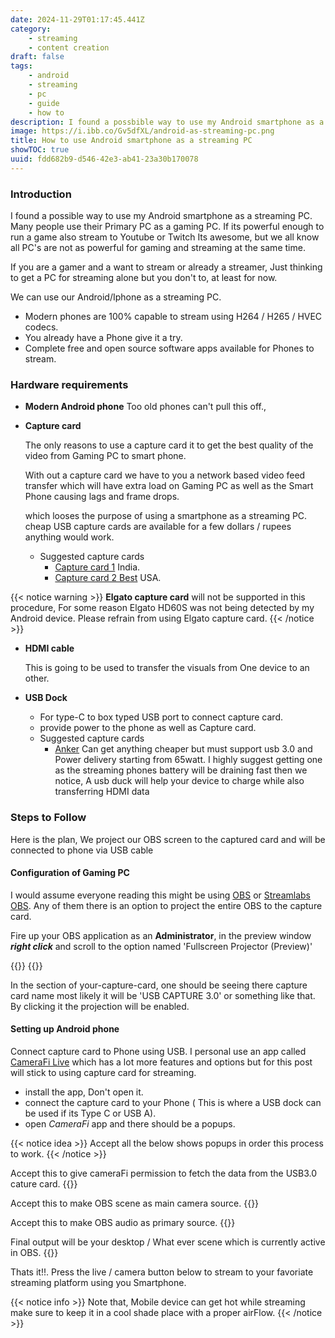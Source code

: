 ```yaml
---
date: 2024-11-29T01:17:45.441Z
category:
    - streaming
    - content creation
draft: false
tags:
    - android
    - streaming
    - pc
    - guide
    - how to
description: I found a possbible way to use my Android smartphone as a streaming PC. I will write about it here.
image: https://i.ibb.co/Gv5dfXL/android-as-streaming-pc.png
title: How to use Android smartphone as a streaming PC
showTOC: true
uuid: fdd682b9-d546-42e3-ab41-23a30b170078
---
```


### Introduction

I found a possible way to use my Android smartphone as a streaming PC. Many people use their Primary PC as a gaming PC. If its powerful enough to run a game also stream to Youtube or Twitch Its awesome, but we all know all PC's are not as powerful for gaming and streaming at the same time. 

If you are a gamer and a want to stream or already a streamer, Just thinking to get a PC for streaming alone but you don't to, at least for now. 

We can use our Android/Iphone as a streaming PC.

- Modern phones are 100% capable to stream using H264 / H265 / HVEC codecs.
- You already have a Phone give it a try. 
- Complete free and open source software apps available for Phones to stream. 

### Hardware requirements

- **Modern Android phone**
  Too old phones can't pull this off., 

- **Capture card**

    The only reasons to use a capture card it to get the best quality of the video from Gaming PC to smart phone.

    With out a capture card we have to you a network based video feed transfer which will have extra load on Gaming PC as well as the Smart Phone causing lags and frame drops.

    which looses the purpose of using a smartphone as a streaming PC.
    cheap USB capture cards are available for a few dollars / rupees anything would work.

    - Suggested capture cards
        - [Capture card 1](https://amzn.to/3BbtAhP) India. 
        - [Capture card 2 Best](https://www.amazon.com/Capture-External-Camcorder-Recorder-Streaming/dp/B0C9ZZPTH3/ref=sr_1_6?crid=JH9RNKAOOPTK&dib=eyJ2IjoiMSJ9.Tfup76r8Q1bpYGxQCWANZZ7FL9qi9N8sVdlkIyCR7MFzerAuYLASEdXq4Zfu_2cWtkHuGXfBKC8dlBybC7NxdM-XFYJpCVuR9tq9CcV_Vr643g8n9XX_vb2UJVJEY9WFlz9zkuZVafqyX8Fv-aPk3UoePSkaedgku3SC0NMJrdv5l1AjE7TzpvNN7y1euOcmOqoWtUMjlmPnqMWZ4L53twPBuT8PlOdBxwXxq4Q8Uec.iBbU4Gu5CfeddiGv-09Ny-YpxvfBEwpTNNr5iiJ7La4&dib_tag=se&keywords=camlink&qid=1733803009&sprefix=camlink%2Caps%2C113&sr=8-6) USA.

{{< notice warning >}}
**Elgato capture card** will not be supported in this procedure, For some reason Elgato HD60S was not being detected by my Android device. Please refrain from using Elgato capture card.
{{< /notice >}}

- **HDMI cable**

    This is going to be used to transfer the visuals from One device to an other.

- **USB Dock**
    - For type-C to box typed USB port to connect capture card. 
    - provide power to the phone as well as Capture card.
    - Suggested capture cards
        -  [Anker](https://www.amazon.com/Anker-DisplayPort-Delivery-Ethernet-microSD/dp/B09Q5V9G5P/ref=sr_1_10?crid=25PXBAI95M38E&dib=eyJ2IjoiMSJ9.5yhcDEZKxfubgYe0TvubBnQ6gLDhtjfXMCCqHjCoD5ZSRlb74veHlKk4tG9vkGeBSmBbCfj8qPqZEC4Dl9fC1tcdMlVQH9mucoQCKhjU1kISBFh5WblFnQyrvqHiyGTbCMppD3bxy2zuPvlUUJEmPdt3q2ywpISknPvUnZZXnvBkeTsfXhtDKnNAwfgfPIrfaB5GLUVukoOhfTgf4b6JQZ2mBFUZDB7sZ0qWYDrFfoBdfnm6judKuP02L5tSpFpXUIvK411LU45tiSS_ciwI6mVyKR__rDsVJL2xL39jNfo.FuHQAaLRuPEHMMsk2wmf9QD4ubQg4Hr7WmwiFlV1-cs&dib_tag=se&keywords=anker+docking+station&qid=1733804015&s=electronics&sprefix=anker+docking+station+%2Celectronics%2C92&sr=1-10) Can get anything cheaper but must support usb 3.0 and Power delivery starting from 65watt.
    I highly suggest getting one as the streaming phones battery will be draining fast then we notice, A usb duck will help your device to charge while 
    also transferring HDMI data

### Steps to Follow

Here is the plan, We project our OBS screen to the captured card and will be connected to phone via USB cable

#### Configuration of Gaming PC

I would assume everyone reading this might be using [OBS](https://obsproject.com/) or [Streamlabs OBS](https://streamlabs.com/). Any of them there is an option to project the entire OBS to the capture card. 

Fire up your OBS application as an **Administrator**, in the preview window ***right click*** and scroll to the option named 'Fullscreen Projector (Preview)' 

{{<image url="https://i.ibb.co/s3rXNkh/preview-Click.png">}}
{{<image url="https://i.ibb.co/R9t1JQg/select-capture-card.png">}}

In the section of your-capture-card, one should be seeing there capture card name most likely it will be 'USB CAPTURE 3.0' or something like that. 
By clicking it the projection will be enabled. 

#### Setting up Android phone
Connect capture card to Phone using USB. I personal use an app called [CameraFi Live](https://play.google.com/store/apps/details?id=com.vaultmicro.camerafi.live&hl=en-US&pli=1) which has a lot more features and options but for this post will stick to using capture card for streaming. 

- install the app, Don't open it. 
- connect the capture card to your Phone ( This is where a USB dock can be used if its Type C or USB A).
- open *CameraFi* app and there should be a popups. 

{{< notice idea >}}
Accept all the below shows popups in order this process to work.
{{< /notice >}}

Accept this to give cameraFi permission to fetch the data from the USB3.0 cature card.
{{<image url="https://i.ibb.co/LgDGqbW/Screenshot-20241128-212328.png">}}

Accept this to make OBS scene as main camera source.
{{<image url="https://i.ibb.co/mJkQmZN/Screenshot-20241128-212335.png">}}

Accept this to make OBS audio as primary source.
{{<image url="https://i.ibb.co/Xt89LFw/Screenshot-20241128-212341.png">}}

Final output will be your desktop / What ever scene which is currently active in OBS.
{{<image url="https://i.ibb.co/fY935H5/Screenshot-20241128-212346.png">}}

Thats it!!. Press the live / camera button below to stream to your favoriate streaming platform using you Smartphone.

{{< notice info >}}
 Note that, Mobile device can get hot while streaming make sure to keep it in a cool shade place with a proper airFlow.
{{< /notice >}}